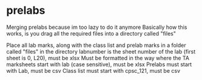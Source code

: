 # prelabs
Merging prelabs because im too lazy to do it anymore
Basically how this works, is you drag all the required files into a directory called "files"


Place all lab marks, along with the class list and prelab marks in a folder called "files" in the directory
labnumber is the sheet number of the lab (first sheet is 0, L20), must be xlsx
Must be formatted in the way where the TA marksheets start with lab (case sensitive), must be xlsx
Prelabs must start with Lab, must be csv
Class list must start with cpsc_121, must be csv
